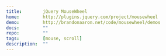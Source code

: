 ```yaml
---
title:        jQuery MouseWheel
home:         http://plugins.jquery.com/project/mousewheel
demo:         http://brandonaaron.net/code/mousewheel/demos
docs:         ""
repo:         ""
tags:         [mouse, scroll]
description:  ""
---
```


